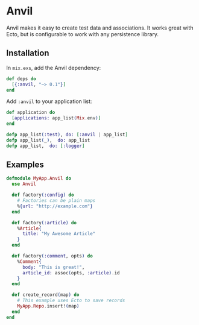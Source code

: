 # Anvil

Anvil makes it easy to create test data and associations. It works great with
Ecto, but is configurable to work with any persistence library.

## Installation

In `mix.exs`, add the Anvil dependency:

```elixir
def deps do
  [{:anvil, "~> 0.1"}]
end
```

Add `:anvil` to your application list:

```elixir
def application do
  [applications: app_list(Mix.env)]
end

defp app_list(:test), do: [:anvil | app_list]
defp app_list(_),  do: app_list
defp app_list,  do: [:logger]
```

## Examples

```elixir
defmodule MyApp.Anvil do
  use Anvil

  def factory(:config) do
    # Factories can be plain maps
    %{url: "http://example.com"}
  end

  def factory(:article) do
    %Article{
      title: "My Awesome Article"
    }
  end

  def factory(:comment, opts) do
    %Comment{
      body: "This is great!",
      article_id: assoc(opts, :article).id
    }
  end

  def create_record(map) do
    # This example uses Ecto to save records
    MyApp.Repo.insert!(map)
  end
end
```
